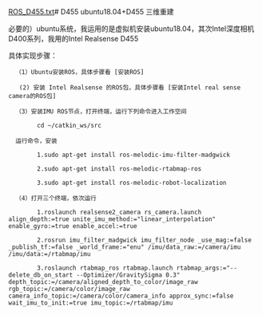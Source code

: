 [ROS_D455.txt](https://github.com/user-attachments/files/17933396/ROS_D455.txt)# D455
ubuntu18.04+D455 三维重建

必要的）ubuntu系统，我运用的是虚拟机安装ubuntu18.04，其次Intel深度相机D400系列，我用的Intel Realsense D455

具体实现步骤：

      （1）Ubuntu安装ROS，具体步骤看 [安装ROS]
   
       (2) 安装 Intel Realsense 的ROS包，具体步骤看 [安装Intel real sense camera的ROS包]
       
      （3）安装IMU ROS节点，打开终端，运行下列命令进入工作空间
      
            cd ~/catkin_ws/src
            
      运行命令，安装
      
            1.sudo apt-get install ros-melodic-imu-filter-madgwick
            
            2.sudo apt-get install ros-melodic-rtabmap-ros
            
            3.sudo apt-get install ros-melodic-robot-localization

      （4）打开三个终端，依次运行
      
            1.roslaunch realsense2_camera rs_camera.launch align_depth:=true unite_imu_method:="linear_interpolation" enable_gyro:=true enable_accel:=true
            
            2.rosrun imu_filter_madgwick imu_filter_node _use_mag:=false _publish_tf:=false _world_frame:="enu" /imu/data_raw:=/camera/imu /imu/data:=/rtabmap/imu
            
            3.roslaunch rtabmap_ros rtabmap.launch rtabmap_args:="--delete_db_on_start --Optimizer/GravitySigma 0.3" depth_topic:=/camera/aligned_depth_to_color/image_raw rgb_topic:=/camera/color/image_raw camera_info_topic:=/camera/color/camera_info approx_sync:=false wait_imu_to_init:=true imu_topic:=/rtabmap/imu
            
